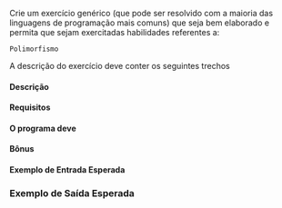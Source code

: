 Crie um exercício genérico (que pode ser resolvido com a maioria das linguagens de programação mais comuns) que seja bem elaborado e permita que sejam exercitadas habilidades referentes a:

    Polimorfismo

A descrição do exercício deve conter os seguintes trechos

#### Descrição
#### Requisitos
#### O programa deve
#### Bônus
#### Exemplo de Entrada Esperada
### Exemplo de Saída Esperada
